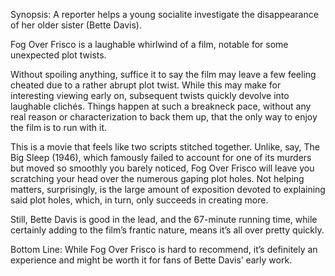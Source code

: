 Synopsis: A reporter helps a young socialite investigate the disappearance of her older sister (Bette Davis).

Fog Over Frisco is a laughable whirlwind of a film, notable for some unexpected plot twists. 

Without spoiling anything, suffice it to say the film may leave a few feeling cheated due to a rather abrupt plot twist.  While this may make for interesting viewing early on, subsequent twists quickly devolve into laughable clichés.  Things happen at such a breakneck pace, without any real reason or characterization to back them up, that the only way to enjoy the film is to run with it.

This is a movie that feels like two scripts stitched together.  Unlike, say, The Big Sleep (1946), which famously failed to account for one of its murders but moved so smoothly you barely noticed, Fog Over Frisco will leave you scratching your head over the numerous gaping plot holes.  Not helping matters, surprisingly, is the large amount of exposition devoted to explaining said plot holes, which, in turn, only succeeds in creating more. 

Still, Bette Davis is good in the lead, and the 67-minute running time, while certainly adding to the film’s frantic nature, means it’s all over pretty quickly.

Bottom Line: While Fog Over Frisco is hard to recommend, it’s definitely an experience and might be worth it for fans of Bette Davis’ early work.